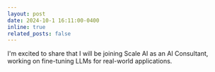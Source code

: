 ```yaml
---
layout: post
date: 2024-10-1 16:11:00-0400
inline: true
related_posts: false
---
```


I'm excited to share that I will be joining Scale AI as an AI Consultant, working on fine-tuning LLMs for real-world applications.


